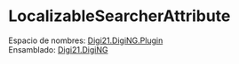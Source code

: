 # LocalizableSearcherAttribute

Espacio de nombres: [Digi21.DigiNG.Plugin](../../)  
Ensamblado: [Digi21.DigiNG](../../../digi21.diging/)



